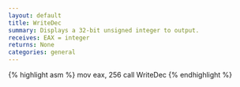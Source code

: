 ```yaml
---
layout: default
title: WriteDec
summary: Displays a 32-bit unsigned integer to output.
receives: EAX = integer
returns: None
categories: general
---
```

{% highlight asm %}
mov  eax, 256
call WriteDec
{% endhighlight %}